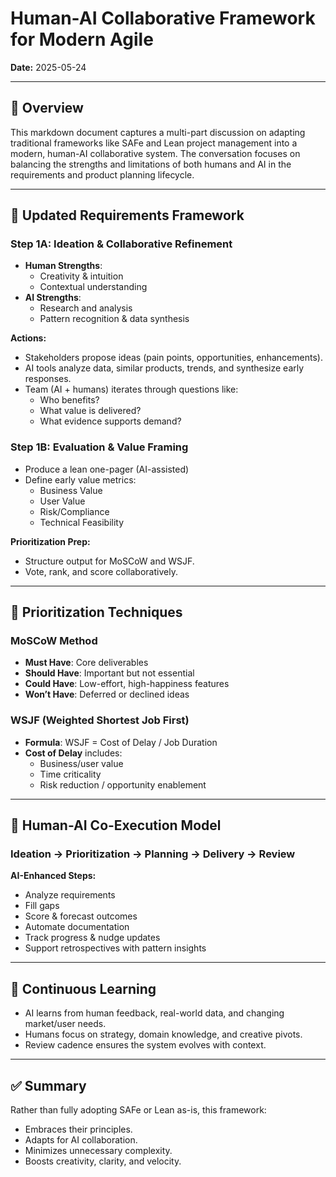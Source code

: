 # Human-AI Collaborative Framework for Modern Agile

**Date:** 2025-05-24

---

## 🌟 Overview

This markdown document captures a multi-part discussion on adapting traditional frameworks like SAFe and Lean project management into a modern, human-AI collaborative system. The conversation focuses on balancing the strengths and limitations of both humans and AI in the requirements and product planning lifecycle.

---

## 🔄 Updated Requirements Framework

### **Step 1A: Ideation & Collaborative Refinement**
- **Human Strengths**:
  - Creativity & intuition
  - Contextual understanding
- **AI Strengths**:
  - Research and analysis
  - Pattern recognition & data synthesis

**Actions:**
- Stakeholders propose ideas (pain points, opportunities, enhancements).
- AI tools analyze data, similar products, trends, and synthesize early responses.
- Team (AI + humans) iterates through questions like:
  - Who benefits?
  - What value is delivered?
  - What evidence supports demand?

### **Step 1B: Evaluation & Value Framing**
- Produce a lean one-pager (AI-assisted)
- Define early value metrics:
  - Business Value
  - User Value
  - Risk/Compliance
  - Technical Feasibility

**Prioritization Prep:**
- Structure output for MoSCoW and WSJF.
- Vote, rank, and score collaboratively.

---

## 🎯 Prioritization Techniques

### MoSCoW Method
- **Must Have**: Core deliverables
- **Should Have**: Important but not essential
- **Could Have**: Low-effort, high-happiness features
- **Won’t Have**: Deferred or declined ideas

### WSJF (Weighted Shortest Job First)
- **Formula**: WSJF = Cost of Delay / Job Duration
- **Cost of Delay** includes:
  - Business/user value
  - Time criticality
  - Risk reduction / opportunity enablement

---

## 🤖 Human-AI Co-Execution Model

### Ideation → Prioritization → Planning → Delivery → Review

**AI-Enhanced Steps:**
- Analyze requirements
- Fill gaps
- Score & forecast outcomes
- Automate documentation
- Track progress & nudge updates
- Support retrospectives with pattern insights

---

## 🔁 Continuous Learning

- AI learns from human feedback, real-world data, and changing market/user needs.
- Humans focus on strategy, domain knowledge, and creative pivots.
- Review cadence ensures the system evolves with context.

---

## ✅ Summary

Rather than fully adopting SAFe or Lean as-is, this framework:
- Embraces their principles.
- Adapts for AI collaboration.
- Minimizes unnecessary complexity.
- Boosts creativity, clarity, and velocity.

